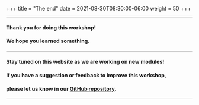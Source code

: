 +++
title = "The end"
date = 2021-08-30T08:30:00-06:00
weight = 50
+++

<hr>

#### **Thank you for doing this workshop!**
#### We hope you learned something. 

<hr>

#### Stay tuned on this website as we are working on new modules!
#### If you have a suggestion or feedback to improve this workshop,
#### please let us know in our [GitHub repository](https://github.com/aws-samples/aws-serverless-cicd-workshop).

<hr>